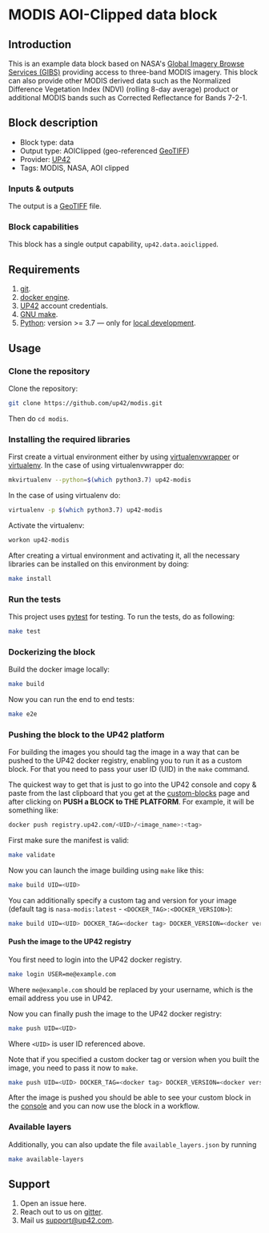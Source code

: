 # MODIS AOI-Clipped data block
## Introduction

This is an example data block based on NASA's [Global Imagery Browse Services (GIBS)](https://earthdata.nasa.gov/eosdis/science-system-description/eosdis-components/gibs) providing access to three-band
MODIS imagery. This block can also provide other MODIS derived data such as the Normalized Difference Vegetation Index (NDVI) (rolling 8-day average) product or additional MODIS bands such as Corrected Reflectance for Bands 7-2-1.

## Block description

* Block type: data   
* Output type: AOIClipped (geo-referenced [GeoTIFF](https://en.wikipedia.org/wiki/GeoTIFF))
* Provider: [UP42](https://up42.com)
* Tags: MODIS, NASA, AOI clipped

### Inputs & outputs

The output is a [GeoTIFF](https://en.wikipedia.org/wiki/GeoTIFF) file.

### Block capabilities

This block has a single output capability, `up42.data.aoiclipped`.

## Requirements

 1. [git](https://git-scm.com/).
 2. [docker engine](https://docs.docker.com/engine/).
 3. [UP42](https://up42.com) account credentials.
 5. [GNU make](https://www.gnu.org/software/make/).
 5. [Python](https://python.org/downloads): version >= 3.7 &mdash; only
    for [local development](#local-development).

## Usage

### Clone the repository

Clone the repository:

```bash
git clone https://github.com/up42/modis.git
```

Then do `cd modis`.

### Installing the required libraries

First create a virtual environment either by using [virtualenvwrapper](https://virtualenvwrapper.readthedocs.io/en/latest/)
or [virtualenv](https://virtualenv.pypa.io/en/latest/).
In the case of using virtualenvwrapper do:

```bash
mkvirtualenv --python=$(which python3.7) up42-modis
```

In the case of using virtualenv do:

```bash
virtualenv -p $(which python3.7) up42-modis
```

Activate the virtualenv:

```bash
workon up42-modis
```

After creating a virtual environment and activating it, all the necessary libraries can be installed on this environment by doing:

```bash
make install
```

### Run the tests

This project uses [pytest](https://docs.pytest.org/en/latest/) for
testing.  To run the tests, do as following:

```bash
make test
```

### Dockerizing the block

Build the docker image locally:

```bash
make build
```

Now you can run the end to end tests:

```bash
make e2e
```

### Pushing the block to the UP42 platform

For building the images you should tag the image in a way that can be
pushed to the UP42 docker registry, enabling you to run it as a custom
block. For that you need to pass your user ID (UID) in the `make`
command.

The quickest way to get that is just to go into the UP42 console and
copy & paste from the last clipboard that you get at the
[custom-blocks](https://console.up42.com/custom-blocks) page and after
clicking on **PUSH a BLOCK to THE PLATFORM**. For example, it will be
something like:

```bash
docker push registry.up42.com/<UID>/<image_name>:<tag>
```

First make sure the manifest is valid:

```bash
make validate
```

Now you can launch the image building using `make` like this:

```bash
make build UID=<UID>
```

You can additionally specify a custom tag and version for your image (default tag
is `nasa-modis:latest` - `<DOCKER_TAG>:<DOCKER_VERSION>`):

```bash
make build UID=<UID> DOCKER_TAG=<docker tag> DOCKER_VERSION=<docker version>
```

#### Push the image to the UP42 registry

You first need to login into the UP42 docker registry.

```bash
make login USER=me@example.com
```

Where `me@example.com` should be replaced by your username, which is
the email address you use in UP42.

Now you can finally push the image to the UP42 docker registry:

```bash
make push UID=<UID>
```

Where `<UID>` is user ID referenced above.

Note that if you specified a custom docker tag or version when you built the image, you
need to pass it now to `make`.

```bash
make push UID=<UID> DOCKER_TAG=<docker tag> DOCKER_VERSION=<docker version>
```

After the image is pushed you should be able to see your custom block
in the [console](https://console.up42.dev/custom-blocks/) and you can
now use the block in a workflow.

### Available layers

Additionally, you can also update the file ``available_layers.json`` by running

```bash
make available-layers
```

## Support

 1. Open an issue here.
 2. Reach out to us on
      [gitter](https://gitter.im/up42-com/community).
 3. Mail us [support@up42.com](mailto:support@up42.com).
